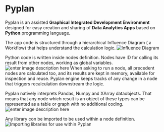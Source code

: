 # Pyplan
Pyplan is an assisted **Graphical Integrated Development Environment** designed for easy creation and sharing of **Data Analytics Apps** based on **Python** programming language.

The app code is structured through a hierarchical Influence Diagram ( a Workflow) that helps understand the calculation logic.
![Influence Diagram](http://img.pyplan.org/index_influence_diagram.png)

Python code is written inside nodes definition. Nodes have ID for calling its result from other nodes, working as global variables.
![enter image description here](http://img.pyplan.org/index_node_code.png)
When asking to run a node, all precedent nodes are calculated too, and its results are kept in memory, available for inspection and reuse. Pyplan engine keeps tracks of any change in a node that triggers recalculation downstream the logic.

Pyplan natively interprets Pandas, Numpy and XArray dataobjects. That means that any node which result is an object of these types can be represented as a table or graph with no additional coding.
![enter image description here](http://img.pyplan.org/index_node_result.png)

Any library con be imported to be used within a node definition.
![Importing libraries for use within Pyplan](http://img.pyplan.org/index_import_lib.png)





<!--stackedit_data:
eyJoaXN0b3J5IjpbLTEzMzgzODQ1MzMsLTE5ODI4MjYyNTYsLT
I0MTM2OTkzOSwtNjM2MzQ2NDc4LDk3Njg4ODc2MCw5NzEyNzUz
MDYsMTY5ODYwNTIxNCwxODI2Mzg3NTA1LDExOTM4Mjk2NzEsMT
AyNzM0Mjc5NiwtMTI0NjUyNzIzMywtMTI1NzE5ODI5OSw0NzY2
NjM2MDUsLTE5OTYzMzIwNywtOTQyOTc0MzkxLC0xNzIzNjM5ND
k2LC02NDM3MDQwMzcsNzAxMzE2MjM0LDEyOTc3MTQ2MDgsLTIx
MDQ4Mjc3OTVdfQ==
-->